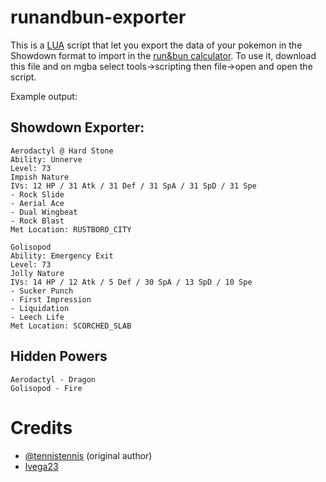 # runandbun-exporter

This is a [LUA](https://www.lua.org) script that let you export the data of your pokemon in the Showdown format to import in the [run&bun calculator](https://calc.runandbun.com/). To use it, download this file and on mgba select tools->scripting then file->open and open the script.

Example output:

## Showdown Exporter:

```
Aerodactyl @ Hard Stone
Ability: Unnerve
Level: 73
Impish Nature
IVs: 12 HP / 31 Atk / 31 Def / 31 SpA / 31 SpD / 31 Spe
- Rock Slide
- Aerial Ace
- Dual Wingbeat
- Rock Blast
Met Location: RUSTBORO_CITY

Golisopod
Ability: Emergency Exit
Level: 73
Jolly Nature
IVs: 14 HP / 12 Atk / 5 Def / 30 SpA / 13 SpD / 10 Spe
- Sucker Punch
- First Impression
- Liquidation
- Leech Life
Met Location: SCORCHED_SLAB
```

## Hidden Powers
```
Aerodactyl - Dragon
Golisopod - Fire
```

# Credits
- [@tennistennis](https://drive.google.com/drive/folders/1M-PdZrACBkGPpceTanCq_ltbGNT24lR8?usp=drive_link) (original author)
- [lvega23](https://github.com/luisvega23)

